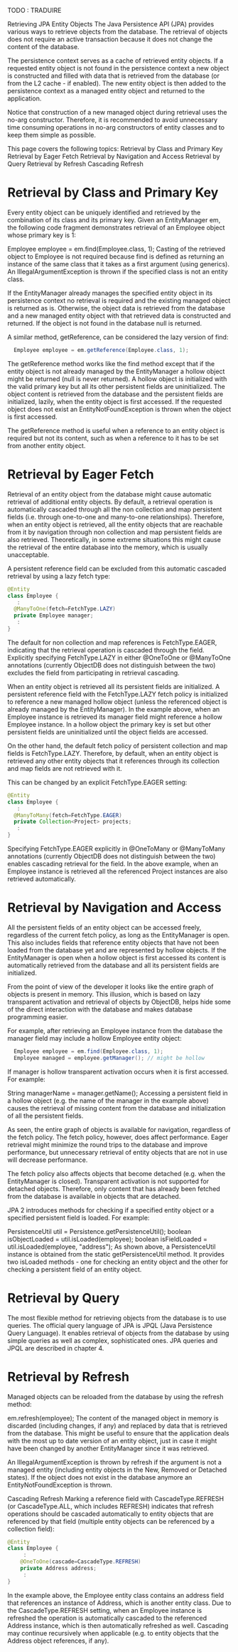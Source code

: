 TODO : TRADUIRE 

Retrieving JPA Entity Objects
The Java Persistence API (JPA) provides various ways to retrieve objects from the database. The retrieval of objects does not require an active transaction because it does not change the content of the database.

The persistence context serves as a cache of retrieved entity objects. If a requested entity object is not found in the persistence context a new object is constructed and filled with data that is retrieved from the database (or from the L2 cache - if enabled). The new entity object is then added to the persistence context as a managed entity object and returned to the application.

Notice that construction of a new managed object during retrieval uses the no-arg constructor. Therefore, it is recommended to avoid unnecessary time consuming operations in no-arg constructors of entity classes and to keep them simple as possible.

This page covers the following topics:
Retrieval by Class and Primary Key
Retrieval by Eager Fetch
Retrieval by Navigation and Access
Retrieval by Query
Retrieval by Refresh
Cascading Refresh

# Retrieval by Class and Primary Key
Every entity object can be uniquely identified and retrieved by the combination of its class and its primary key. Given an EntityManager em, the following code fragment demonstrates retrieval of an Employee object whose primary key is 1:

  Employee employee = em.find(Employee.class, 1);
Casting of the retrieved object to Employee is not required because find is defined as returning an instance of the same class that it takes as a first argument (using generics).
An IllegalArgumentException is thrown if the specified class is not an entity class.

If the EntityManager already manages the specified entity object in its persistence context no retrieval is required and the existing managed object is returned as is. Otherwise, the object data is retrieved from the database and a new managed entity object with that retrieved data is constructed and returned. If the object is not found in the database null is returned.

A similar method, getReference, can be considered the lazy version of find:
```Java
  Employee employee = em.getReference(Employee.class, 1);
```
The getReference method works like the find method except that if the entity object is not already managed by the EntityManager a hollow object might be returned (null is never returned). A hollow object is initialized with the valid primary key but all its other persistent fields are uninitialized. The object content is retrieved from the database and the persistent fields are initialized, lazily, when the entity object is first accessed. If the requested object does not exist an EntityNotFoundException is thrown when the object is first accessed.

The getReference method is useful when a reference to an entity object is required but not its content, such as when a reference to it has to be set from another entity object.

# Retrieval by Eager Fetch
Retrieval of an entity object from the database might cause automatic retrieval of additional entity objects. By default, a retrieval operation is automatically cascaded through all the non collection and map persistent fields (i.e. through one-to-one and many-to-one relationships). Therefore, when an entity object is retrieved, all the entity objects that are reachable from it by navigation through non collection and map persistent fields are also retrieved. Theoretically, in some extreme situations this might cause the retrieval of the entire database into the memory, which is usually unacceptable.

A persistent reference field can be excluded from this automatic cascaded retrieval by using a lazy fetch type:

```JAVA
@Entity
class Employee {
   :
  @ManyToOne(fetch=FetchType.LAZY)
  private Employee manager;
   :
}
```

The default for non collection and map references is FetchType.EAGER, indicating that the retrieval operation is cascaded through the field. Explicitly specifying FetchType.LAZY in either @OneToOne or @ManyToOne annotations (currently ObjectDB does not distinguish between the two) excludes the field from participating in retrieval cascading.

When an entity object is retrieved all its persistent fields are initialized. A persistent reference field with the FetchType.LAZY fetch policy is initialized to reference a new managed hollow object (unless the referenced object is already managed by the EntityManager). In the example above, when an Employee instance is retrieved its manager field might reference a hollow Employee instance. In a hollow object the primary key is set but other persistent fields are uninitialized until the object fields are accessed.

On the other hand, the default fetch policy of persistent collection and map fields is FetchType.LAZY. Therefore, by default, when an entity object is retrieved any other entity objects that it references through its collection and map fields are not retrieved with it.

This can be changed by an explicit FetchType.EAGER setting:

```JAVA
@Entity
class Employee {
   :
  @ManyToMany(fetch=FetchType.EAGER)
  private Collection<Project> projects;
   :
}
```

Specifying FetchType.EAGER explicitly in @OneToMany or @ManyToMany annotations (currently ObjectDB does not distinguish between the two) enables cascading retrieval for the field. In the above example, when an Employee instance is retrieved all the referenced Project instances are also retrieved automatically.

# Retrieval by Navigation and Access
All the persistent fields of an entity object can be accessed freely, regardless of the current fetch policy, as long as the EntityManager is open. This also includes fields that reference entity objects that have not been loaded from the database yet and are represented by hollow objects. If the EntityManager is open when a hollow object is first accessed its content is automatically retrieved from the database and all its persistent fields are initialized.

From the point of view of the developer it looks like the entire graph of objects is present in memory. This illusion, which is based on lazy transparent activation and retrieval of objects by ObjectDB, helps hide some of the direct interaction with the database and makes database programming easier.

For example, after retrieving an Employee instance from the database the manager field may include a hollow Employee entity object:

```Java
  Employee employee = em.find(Employee.class, 1);
  Employee managed = employee.getManager(); // might be hollow
```

If manager is hollow transparent activation occurs when it is first accessed. For example:

  String managerName = manager.getName();
Accessing a persistent field in a hollow object (e.g. the name of the manager in the example above) causes the retrieval of missing content from the database and initialization of all the persistent fields.

As seen, the entire graph of objects is available for navigation, regardless of the fetch policy. The fetch policy, however, does affect performance. Eager retrieval might minimize the round trips to the database and improve performance, but unnecessary retrieval of entity objects that are not in use will decrease performance.

The fetch policy also affects objects that become detached (e.g. when the EntityManager is closed). Transparent activation is not supported for detached objects. Therefore, only content that has already been fetched from the database is available in objects that are detached.

JPA 2 introduces methods for checking if a specified entity object or a specified persistent field is loaded. For example:

  PersistenceUtil util = Persistence.getPersistenceUtil();
  boolean isObjectLoaded = util.isLoaded(employee);
  boolean isFieldLoaded = util.isLoaded(employee, "address");
As shown above, a PersistenceUtil instance is obtained from the static getPersistenceUtil method. It provides two isLoaded methods - one for checking an entity object and the other for checking a persistent field of an entity object.

# Retrieval by Query
The most flexible method for retrieving objects from the database is to use queries. The official query language of JPA is JPQL (Java Persistence Query Language). It enables retrieval of objects from the database by using simple queries as well as complex, sophisticated ones. JPA queries and JPQL are described in chapter 4.

# Retrieval by Refresh
Managed objects can be reloaded from the database by using the refresh method:

  em.refresh(employee);
The content of the managed object in memory is discarded (including changes, if any) and replaced by data that is retrieved from the database. This might be useful to ensure that the application deals with the most up to date version of an entity object, just in case it might have been changed by another EntityManager since it was retrieved.

An IllegalArgumentException is thrown by refresh if the argument is not a managed entity (including entity objects in the New, Removed or Detached states). If the object does not exist in the database anymore an EntityNotFoundException is thrown.

Cascading Refresh
Marking a reference field with CascadeType.REFRESH (or CascadeType.ALL, which includes REFRESH) indicates that refresh operations should be cascaded automatically to entity objects that are referenced by that field (multiple entity objects can be referenced by a collection field):

```Java
@Entity
class Employee {
     :
    @OneToOne(cascade=CascadeType.REFRESH)
    private Address address;
     :
}
```

In the example above, the Employee entity class contains an address field that references an instance of Address, which is another entity class. Due to the CascadeType.REFRESH setting, when an Employee instance is refreshed the operation is automatically cascaded to the referenced Address instance, which is then automatically refreshed as well. Cascading may continue recursively when applicable (e.g. to entity objects that the Address object references, if any).
